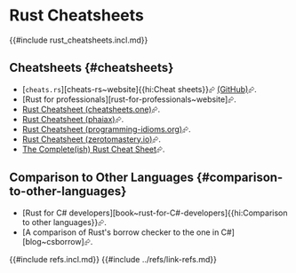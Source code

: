 # Rust Cheatsheets

{{#include rust_cheatsheets.incl.md}}

## Cheatsheets {#cheatsheets}

- [`cheats.rs`][cheats-rs~website]{{hi:Cheat sheets}}⮳ [(GitHub)](https://github.com/ralfbiedert/cheats.rs)⮳.
- [Rust for professionals][rust-for-professionals~website]⮳.
- [Rust Cheatsheet (cheatsheets.one)](https://cheatsheets.one/tech/rust)⮳.
- [Rust Cheatsheet (phaiax)](https://phaiax.github.io/rust-cheatsheet)⮳.
- [Rust Cheatsheet (programming-idioms.org)](https://www.programming-idioms.org/cheatsheet/Rust)⮳.
- [Rust Cheatsheet (zerotomastery.io)](https://zerotomastery.io/cheatsheets/rust-cheat-sheet)⮳.
- [The Complete(ish) Rust Cheat Sheet](https://dev.to/moekatib/the-completesh-rust-cheat-sheet-4fnn)⮳.

## Comparison to Other Languages {#comparison-to-other-languages}

- [Rust for C# developers][book~rust-for-C#-developers]{{hi:Comparison to other languages}}⮳.
- [A comparison of Rust's borrow checker to the one in C#][blog~csborrow]⮳.

{{#include refs.incl.md}}
{{#include ../refs/link-refs.md}}

<div class="hidden">
</div>
